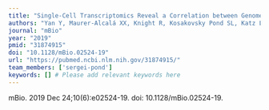 ```yaml
---
title: "Single-Cell Transcriptomics Reveal a Correlation between Genome Architecture and Gene Family Evolution in Ciliates"
authors: "Yan Y, Maurer-Alcalá XX, Knight R, Kosakovsky Pond SL, Katz LA."
journal: "mBio"
year: "2019"
pmid: "31874915"
doi: "10.1128/mBio.02524-19"
url: "https://pubmed.ncbi.nlm.nih.gov/31874915/"
team_members: ['sergei-pond']
keywords: [] # Please add relevant keywords here
---
```

mBio. 2019 Dec 24;10(6):e02524-19. doi: 10.1128/mBio.02524-19.